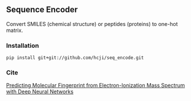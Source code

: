 ## Sequence Encoder
Convert SMILES (chemical structure) or peptides (proteins) to one-hot matrix.

### Installation
	pip install git+git://github.com/hcji/seq_encode.git
    
### Cite
[Predicting Molecular Fingerprint from Electron-Ionization Mass Spectrum with Deep Neural Networks](https://pubs.acs.org/doi/10.1021/acs.analchem.0c01450)

